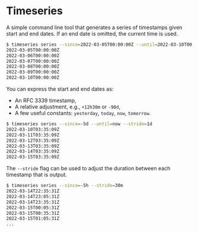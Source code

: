 # Timeseries
A simple command line tool that generates a series of timestamps given start and end dates. If an end date is omitted, the current time is used.

```sh
$ timeseries series --since=2022-03-05T00:00:00Z --until=2022-03-10T00:00:00Z --stride=1d
2022-03-05T00:00:00Z
2022-03-06T00:00:00Z
2022-03-07T00:00:00Z
2022-03-08T00:00:00Z
2022-03-09T00:00:00Z
2022-03-10T00:00:00Z
```

You can express the start and end dates as:

* An RFC 3339 timestamp,
* A relative adjustment, e.g., `+12h30m` or `-90d`,
* A few useful constants: `yesterday`, `today`, `now`, `tomorrow`.

```sh
$ timeseries series --since=-5d --until=now --stride=1d
2022-03-10T03:35:09Z
2022-03-11T03:35:09Z
2022-03-12T03:35:09Z
2022-03-13T03:35:09Z
2022-03-14T03:35:09Z
2022-03-15T03:35:09Z
```

The `--stride` flag can be used to adjust the duration between each timestamp that is output.

```sh
$ timeseries series --since=-5h --stride=30m
2022-03-14T22:35:31Z
2022-03-14T23:05:31Z
2022-03-14T23:35:31Z
2022-03-15T00:05:31Z
2022-03-15T00:35:31Z
2022-03-15T01:05:31Z
...
```
